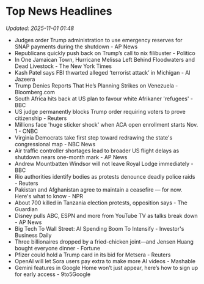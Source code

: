 # Top News Headlines

_Updated: 2025-11-01 01:48_

- Judges order Trump administration to use emergency reserves for SNAP payments during the shutdown - AP News
- Republicans quickly push back on Trump’s call to nix filibuster - Politico
- In One Jamaican Town, Hurricane Melissa Left Behind Floodwaters and Dead Livestock - The New York Times
- Kash Patel says FBI thwarted alleged ‘terrorist attack’ in Michigan - Al Jazeera
- Trump Denies Reports That He’s Planning Strikes on Venezuela - Bloomberg.com
- South Africa hits back at US plan to favour white Afrikaner 'refugees' - BBC
- US judge permanently blocks Trump order requiring voters to prove citizenship - Reuters
- Millions face 'huge sticker shock' when ACA open enrollment starts Nov. 1 - CNBC
- Virginia Democrats take first step toward redrawing the state's congressional map - NBC News
- Air traffic controller shortages lead to broader US flight delays as shutdown nears one-month mark - AP News
- Andrew Mountbatten Windsor will not leave Royal Lodge immediately - BBC
- Rio authorities identify bodies as protests denounce deadly police raids - Reuters
- Pakistan and Afghanistan agree to maintain a ceasefire — for now. Here's what to know - NPR
- About 700 killed in Tanzania election protests, opposition says - The Guardian
- Disney pulls ABC, ESPN and more from YouTube TV as talks break down - AP News
- Big Tech To Wall Street: AI Spending Boom To Intensify - Investor's Business Daily
- Three billionaires dropped by a fried-chicken joint—and Jensen Huang bought everyone dinner - Fortune
- Pfizer could hold a Trump card in its bid for Metsera - Reuters
- OpenAI will let Sora users pay extra to make more AI videos - Mashable
- Gemini features in Google Home won’t just appear, here’s how to sign up for early access - 9to5Google